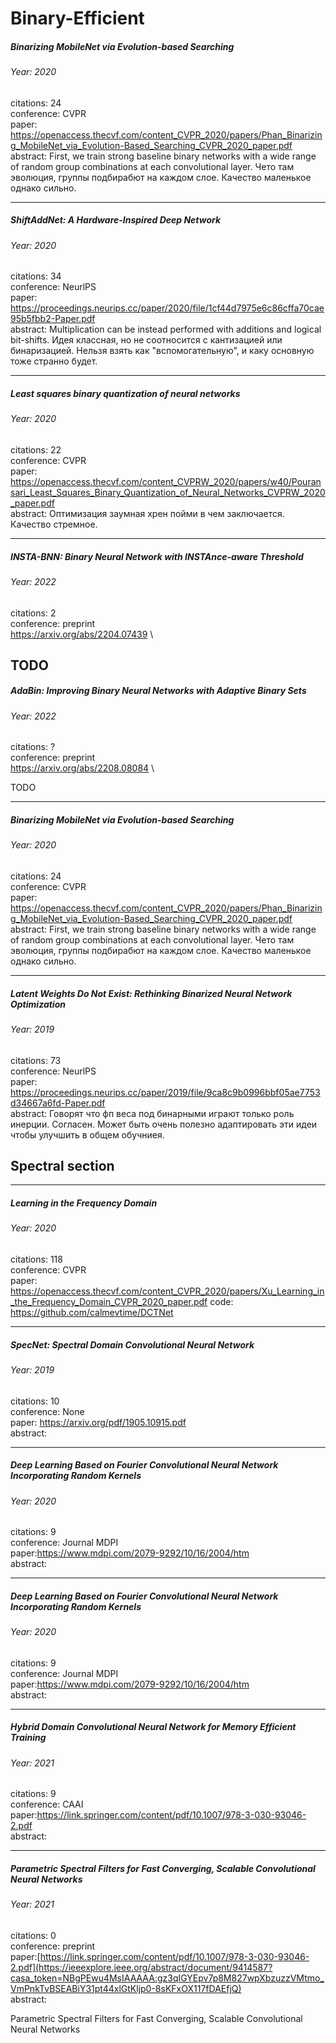 # Binary-Efficient

##### Binarizing MobileNet via Evolution-based Searching
###### Year: 2020
citations: 24 <br>
conference: CVPR <br>
paper: https://openaccess.thecvf.com/content_CVPR_2020/papers/Phan_Binarizing_MobileNet_via_Evolution-Based_Searching_CVPR_2020_paper.pdf \
abstract: First, we train strong baseline binary networks with a wide range of random group combinations at each convolutional layer. Чето там эволюция, группы подбирабют на каждом слое. Качество маленькое однако сильно. 

---
##### ShiftAddNet: A Hardware-Inspired Deep Network
###### Year: 2020 <br>
citations: 34 <br>
conference: NeurlPS <br>
paper: https://proceedings.neurips.cc/paper/2020/file/1cf44d7975e6c86cffa70cae95b5fbb2-Paper.pdf \
abstract: Multiplication can be instead performed with additions and logical bit-shifts. Идея классная, но не соотносится с кантизацией или бинаризацией. Нельзя взять как "вспомогательную", и каку основную тоже странно будет.

---
##### Least squares binary quantization of neural networks
###### Year: 2020 <br>
citations: 22 <br>
conference: CVPR <br>
paper: https://openaccess.thecvf.com/content_CVPRW_2020/papers/w40/Pouransari_Least_Squares_Binary_Quantization_of_Neural_Networks_CVPRW_2020_paper.pdf \
abstract: Оптимизация заумная хрен пойми в чем заключается. Качество стремное.

---



##### INSTA-BNN: Binary Neural Network with INSTAnce-aware Threshold
###### Year: 2022 <br>
citations: 2 <br>
conference: preprint <br>
https://arxiv.org/abs/2204.07439 \

TODO
---

##### AdaBin: Improving Binary Neural Networks with Adaptive Binary Sets
###### Year: 2022 <br>
citations: ? <br>
conference: preprint <br>
https://arxiv.org/abs/2208.08084 \

TODO

---

##### Binarizing MobileNet via Evolution-based Searching
###### Year: 2020
citations: 24 <br>
conference: CVPR <br>
paper: https://openaccess.thecvf.com/content_CVPR_2020/papers/Phan_Binarizing_MobileNet_via_Evolution-Based_Searching_CVPR_2020_paper.pdf <br>
abstract: First, we train strong baseline binary networks with a wide range of random group combinations at each convolutional layer. Чето там эволюция, группы подбирабют на каждом слое. Качество маленькое однако сильно. 

---

##### Latent Weights Do Not Exist: Rethinking Binarized Neural Network Optimization
###### Year: 2019
citations: 73 <br>
conference: NeurlPS <br>
paper: https://proceedings.neurips.cc/paper/2019/file/9ca8c9b0996bbf05ae7753d34667a6fd-Paper.pdf <br>
abstract: Говорят что фп веса под бинарными играют только роль инерции. Согласен. Может быть очень полезно адаптировать эти идеи чтобы улучшить в общем обучниея.



## Spectral section

---
##### Learning in the Frequency Domain
###### Year: 2020
citations: 118 <br>
conference: CVPR <br>
paper: https://openaccess.thecvf.com/content_CVPR_2020/papers/Xu_Learning_in_the_Frequency_Domain_CVPR_2020_paper.pdf
code: https://github.com/calmevtime/DCTNet

---

##### SpecNet: Spectral Domain Convolutional Neural Network
###### Year: 2019
citations: 10 <br>
conference: None <br>
paper: https://arxiv.org/pdf/1905.10915.pdf <br>
abstract:

---

##### Deep Learning Based on Fourier Convolutional Neural Network Incorporating Random Kernels
###### Year: 2020
citations: 9 <br>
conference: Journal MDPI <br>
paper:https://www.mdpi.com/2079-9292/10/16/2004/htm <br>
abstract: 

---

##### Deep Learning Based on Fourier Convolutional Neural Network Incorporating Random Kernels
###### Year: 2020
citations: 9 <br>
conference: Journal MDPI <br>
paper:https://www.mdpi.com/2079-9292/10/16/2004/htm <br>
abstract: 

---


##### Hybrid Domain Convolutional Neural Network for Memory Efficient Training
###### Year: 2021
citations: 9 <br>
conference: CAAI <br>
paper:https://link.springer.com/content/pdf/10.1007/978-3-030-93046-2.pdf <br>
abstract:


---

##### Parametric Spectral Filters for Fast Converging, Scalable Convolutional Neural Networks
###### Year: 2021
citations: 0 <br>
conference: preprint <br>
paper:[https://link.springer.com/content/pdf/10.1007/978-3-030-93046-2.pdf](https://ieeexplore.ieee.org/abstract/document/9414587?casa_token=NBgPEwu4MsIAAAAA:gz3qIGYEpv7p8M827wpXbzuzzVMtmo_VmPnkTvBSEABiY31pt44xlGtKljp0-8sKFxOX117fDAEfjQ) <br>
abstract:



Parametric Spectral Filters for Fast Converging, Scalable Convolutional Neural Networks



